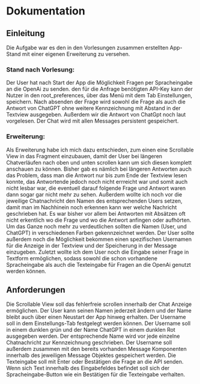 # Dokumentation

## Einleitung
Die Aufgabe war es den in den Vorlesungen zusammen erstellten App-Stand mit einer eigenen Erweiterung zu versehen.

### Stand nach Vorlesung:
Der User hat nach Start der App die Möglichkeit Fragen per Spracheingabe an die OpenAi zu senden. den für die Anfrage
benötigten API-Key kann der Nutzer in den root_preferences, über das Menü mit dem Tab Einstellungen, speichern.
Nach absenden der Frage wird sowohl die Frage als auch die Antwort von ChatGPT ohne weitere Kennzeichnung mit Abstand in der Textview ausgegeben.
Außerdem wir die Antwort von ChatGpt noch laut vorgelesen. Der Chat wird mit allen Messages persistent gespeichert.

### Erweiterung:
Als Erweiterung habe ich mich dazu entschieden, zum einen eine Scrollable View in das Fragment einzubauen, damit 
der User bei längeren Chatverläufen nach oben und unten scrollen kann um sich diesen komplett anschauen zu können.
Bisher gab es nämlich bei längeren Antworten auch das Problem, dass man die Antwort nur bis zum Ende der Textview lesen konnte,
das Antwortende jedoch noch nicht errreicht war und somit auch nicht lesbar war, die eventuell darauf folgende Frage und Antwort waren dann sogar gar nicht mehr zu sehen.
Außerdem wollte ich noch vor die jeweilige Chatnachricht den Namen des entsprechenden Users setzen, damit man im Nachhinein
noch erkennen kann wer welche Nachricht geschrieben hat. Es war bisher vor allem bei Antworten mit Absätzen oft nicht
erkentlich wo die Frage und wo die Antwort anfingen oder aufhörten. Um das Ganze noch mehr zu verdeutlichen sollten die Namen (User, und ChatGPT)
in verschiedenen Farben gekennzeichnet werden.
Der User sollte außerdem noch die Möglichkeit bekommen einen spezifischen Usernamen für die Anzeige in der Textview und der Speicherung in der Message einzugeben.
Zuletzt wollte ich dem User noch die Eingabe seiner Frage in Textform ermöglichen, sodass sowohl die schon vorhandene Spracheingabe
als auch die Texteingabe für Fragen an die OpenAi genutzt werden können.

## Anforderungen
Die Scrollable View soll das fehlerfreie scrollen innerhalb der Chat Anzeige ermöglichen.
Der User kann seinen Namen jederzeit ändern und der Name bleibt auch über einen Neustart der App hinweg erhalten.
Der Username soll in dem Einstellungs-Tab festgelegt werden können.
Der Username soll in einem dunklen grün und der Name ChatGPT in einem dunklen Rot ausgegeben werden.
Der entsprechende Name wird vor jede einzelne Chatnachricht zur Kennzeichnung geschrieben.
Der Username soll außerdem zusammen mit den bereits vorhanden Message Komponenten innerhalb des jeweiligen Message Objektes gespeichert werden.
Die Texteingabe soll mit Enter oder Bestätigen die Frage an die API senden.
Wenn sich Text innerhalb des Eingabefeldes befindet soll sich der Spracheingabe-Button wie ein Bestätigen für die Texteingabe verhalten.


